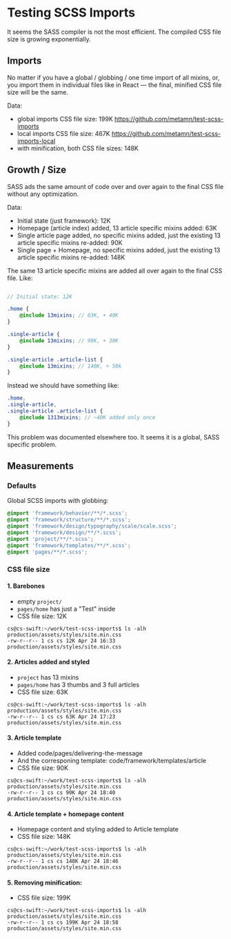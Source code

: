 # Testing SCSS Imports

It seems the SASS compiler is not the most efficient.
The compiled CSS file size is growing exponentially.

## Imports

No matter if you have a global / globbing / one time import of all mixins, or, you import them in individual files like in React &mdash; the final, minified CSS file size will be the same.

Data:

- global imports CSS file size: 199K https://github.com/metamn/test-scss-imports
- local imports CSS file size: 467K https://github.com/metamn/test-scss-imports-local
- with minification, both CSS file sizes: 148K

## Growth / Size

SASS ads the same amount of code over and over again to the final CSS file without any optimization.

Data:

- Initial state (just framework): 12K
- Homepage (article index) added, 13 article specific mixins added: 63K
- Single article page added, no specific mixins added, just the existing 13 article specific mixins re-added: 90K
- Single page + Homepage, no specific mixins added, just the existing 13 article specific mixins re-added: 148K

The same 13 article specific mixins are added all over again to the final CSS file. Like:

```SCSS

// Initial state: 12K

.home {
	@include 13mixins; // 63K, + 40K
}

.single-article {
	@include 13mixins; // 90K, + 30K
}

.single-article .article-list {
	@include 13mixins; // 140K, + 50k
}
```

Instead we should have something like:

```SCSS
.home,
.single-article,
.single-article .article-list {
	@include 1313mixins; // ~40K added only once
}
```

This problem was documented elsewhere too. It seems it is a global, SASS specific problem.

## Measurements

### Defaults

Global SCSS imports with globbing:

```SCSS
@import 'framework/behavior/**/*.scss';
@import 'framework/structure/**/*.scss';
@import 'framework/design/typography/scale/scale.scss';
@import 'framework/design/**/*.scss';
@import 'project/**/*.scss';
@import 'framework/templates/**/*.scss';
@import 'pages/**/*.scss';
```

### CSS file size

#### 1. Barebones

- empty `project/`
- `pages/home` has just a "Test" inside
- CSS file size: 12K

```
cs@cs-swift:~/work/test-scss-imports$ ls -alh production/assets/styles/site.min.css
-rw-r--r-- 1 cs cs 12K Apr 24 16:33 production/assets/styles/site.min.css
```

#### 2. Articles added and styled

- `project` has 13 mixins
- `pages/home` has 3 thumbs and 3 full articles
- CSS file size: 63K

```
cs@cs-swift:~/work/test-scss-imports$ ls -alh production/assets/styles/site.min.css
-rw-r--r-- 1 cs cs 63K Apr 24 17:23 production/assets/styles/site.min.css
```

#### 3. Article template

- Added code/pages/delivering-the-message
- And the corresponing template: code/framework/templates/article
- CSS file size: 90K

```
cs@cs-swift:~/work/test-scss-imports$ ls -alh production/assets/styles/site.min.css
-rw-r--r-- 1 cs cs 90K Apr 24 18:40 production/assets/styles/site.min.css
```

#### 4. Article template + homepage content

- Homepage content and styling added to Article template
- CSS file size: 148K

```
cs@cs-swift:~/work/test-scss-imports$ ls -alh production/assets/styles/site.min.css
-rw-r--r-- 1 cs cs 148K Apr 24 18:46 production/assets/styles/site.min.css
```

#### 5. Removing minification:

- CSS file size: 199K

```
cs@cs-swift:~/work/test-scss-imports$ ls -alh production/assets/styles/site.min.css
-rw-r--r-- 1 cs cs 199K Apr 24 18:58 production/assets/styles/site.min.css
```
